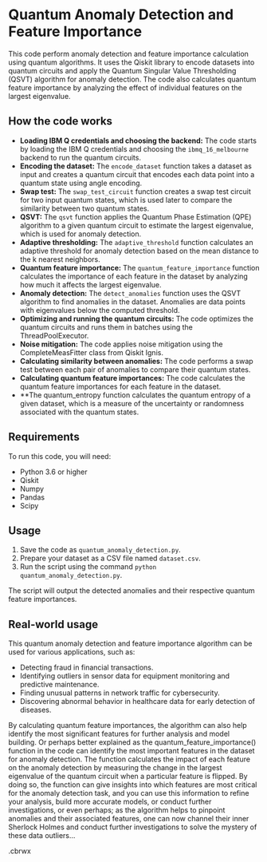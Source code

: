 # Quantum Anomaly Detection and Feature Importance

This code perform anomaly detection and feature importance calculation using quantum algorithms. It uses the Qiskit library to encode datasets into quantum circuits and apply the Quantum Singular Value Thresholding (QSVT) algorithm for anomaly detection. The code also calculates quantum feature importance by analyzing the effect of individual features on the largest eigenvalue.

## How the code works

- **Loading IBM Q credentials and choosing the backend:** The code starts by loading the IBM Q credentials and choosing the `ibmq_16_melbourne` backend to run the quantum circuits.
- **Encoding the dataset:** The `encode_dataset` function takes a dataset as input and creates a quantum circuit that encodes each data point into a quantum state using angle encoding.
- **Swap test:** The `swap_test_circuit` function creates a swap test circuit for two input quantum states, which is used later to compare the similarity between two quantum states.
- **QSVT:** The `qsvt` function applies the Quantum Phase Estimation (QPE) algorithm to a given quantum circuit to estimate the largest eigenvalue, which is used for anomaly detection.
- **Adaptive thresholding:** The `adaptive_threshold` function calculates an adaptive threshold for anomaly detection based on the mean distance to the k nearest neighbors.
- **Quantum feature importance:** The `quantum_feature_importance` function calculates the importance of each feature in the dataset by analyzing how much it affects the largest eigenvalue.
- **Anomaly detection:** The `detect_anomalies` function uses the QSVT algorithm to find anomalies in the dataset. Anomalies are data points with eigenvalues below the computed threshold.
- **Optimizing and running the quantum circuits:** The code optimizes the quantum circuits and runs them in batches using the ThreadPoolExecutor.
- **Noise mitigation:** The code applies noise mitigation using the CompleteMeasFitter class from Qiskit Ignis.
- **Calculating similarity between anomalies:** The code performs a swap test between each pair of anomalies to compare their quantum states.
- **Calculating quantum feature importances:** The code calculates the quantum feature importances for each feature in the dataset.
- **The quantum_entropy function calculates the quantum entropy of a given dataset, which is a measure of the uncertainty or randomness associated with the quantum states. 

## Requirements

To run this code, you will need:

- Python 3.6 or higher
- Qiskit
- Numpy
- Pandas
- Scipy

## Usage

1. Save the code as `quantum_anomaly_detection.py`.
2. Prepare your dataset as a CSV file named `dataset.csv`.
3. Run the script using the command `python quantum_anomaly_detection.py`.

The script will output the detected anomalies and their respective quantum feature importances.

## Real-world usage

This quantum anomaly detection and feature importance algorithm can be used for various applications, such as:

- Detecting fraud in financial transactions.
- Identifying outliers in sensor data for equipment monitoring and predictive maintenance.
- Finding unusual patterns in network traffic for cybersecurity.
- Discovering abnormal behavior in healthcare data for early detection of diseases.

By calculating quantum feature importances, the algorithm can also help identify the most significant features for further analysis and model building.
Or perhaps better explained as the quantum_feature_importance() function in the code can identify the most important features in the dataset for anomaly detection. The function calculates the impact of each feature on the anomaly detection by measuring the change in the largest eigenvalue of the quantum circuit when a particular feature is flipped. By doing so, the function can give insights into which features are most critical for the anomaly detection task, and you can use this information to refine your analysis, build more accurate models, or conduct further investigations, or even perhaps; as the algorithm helps to pinpoint anomalies and their associated features, one can now channel their inner Sherlock Holmes and conduct further investigations to solve the mystery of these data outliers...

.cbrwx
